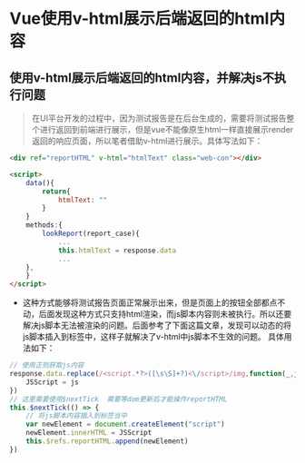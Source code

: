 # Vue使用v-html展示后端返回的html内容

## 使用v-html展示后端返回的html内容，并解决js不执行问题

> 在UI平台开发的过程中，因为测试报告是在后台生成的，需要将测试报告整个进行返回到前端进行展示，但是vue不能像原生html一样直接展示render返回的响应页面，所以笔者借助v-html进行展示。具体写法如下：

```html
<div ref="reportHTML" v-html="htmlText" class="web-con"></div>

<script>
	data(){
		return{
			htmlText: ""
		}
	}
	methods:{
		lookReport(report_case){
    		...
            this.htmlText = response.data
            ...
    },
	}
</script>
```

- 这种方式能够将测试报告页面正常展示出来，但是页面上的按钮全部都点不动，后面发现这种方式只支持html渲染，而js脚本内容则未被执行。所以还要解决js脚本无法被渲染的问题。后面参考了下面这篇文章，发现可以动态的将js脚本插入到标签中，这样子就解决了v-html中js脚本不生效的问题。
  具体用法如下：

```js
// 使用正则获取js内容
response.data.replace(/<script.*?>([\s\S]+?)<\/script>/img,function(_,js){ //正则匹配出script中的内容
 	JSScript = js
})
// 这里需要使用$nextTick  需要等dom更新后才能操作reportHTML
this.$nextTick(() => {
	// 将js脚本内容插入到标签当中
	var newElement = document.createElement("script")
	newElement.innerHTML = JSScript
	this.$refs.reportHTML.append(newElement)
})
```

